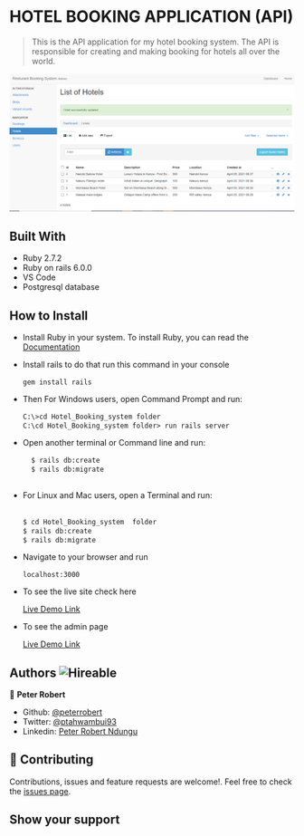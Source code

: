# HOTEL BOOKING APPLICATION (API)
> This is the API application for my hotel booking system. The API is responsible for creating and making booking for hotels all over the world.


![screenshot](screen.PNG)


## Built With

- Ruby 2.7.2
- Ruby on rails 6.0.0
- VS Code
- Postgresql database

## How to Install

- Install Ruby in your system. To install Ruby, you can read the [Documentation](https://www.ruby-lang.org/en/documentation/installation/)
- Install rails to do that run this command in your console
    ``` 
    gem install rails

    ``` 
- Then For Windows users, open Command Prompt and run:
    ```console
    C:\>cd Hotel_Booking_system folder
    C:\cd Hotel_Booking_system folder> run rails server
    ```
- Open another terminal or Command line and run:  

  ```
    $ rails db:create
    $ rails db:migrate
    
    ``` 
- For Linux and Mac users, open a Terminal and run:
    ```console
    
    $ cd Hotel_Booking_system  folder
    $ rails db:create
    $ rails db:migrate

    ``` 
- Navigate to your browser and run
 
   ```
   localhost:3000

   ```
- To see the live site check here

   [Live Demo Link](https://aqueous-coast-71434.herokuapp.com/)


- To see the admin page

   [Live Demo Link](https://aqueous-coast-71434.herokuapp.com/admin)



## Authors  ![Hireable](https://img.shields.io/badge/HIREABLE-YES-yellowgreen&?style=for-the-badge)

👤 **Peter Robert**

- Github: [@peterrobert](https://github.com/peterrobert)
- Twitter: [@ptahwambui93](https://twitter.com/Ptahwambui93)
- Linkedin: [Peter Robert Ndungu](https://www.linkedin.com/in/peter-rob-ndungu/)


## 🤝 Contributing

Contributions, issues and feature requests are welcome!. Feel free to check the [issues page](issues/).

## Show your support